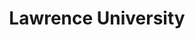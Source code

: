 ---
endYear: "1997"
location: "Appleton, WI"
slug: "lawrence-university"
startYear: "1996"
tags: []
title: Lawrence University
type: "education"
---